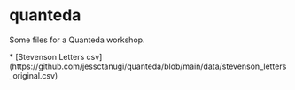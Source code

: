 # quanteda
<p> Some files for a Quanteda workshop. </p>
<p> * [Stevenson Letters csv](https://github.com/jessctanugi/quanteda/blob/main/data/stevenson_letters_original.csv) </p>
